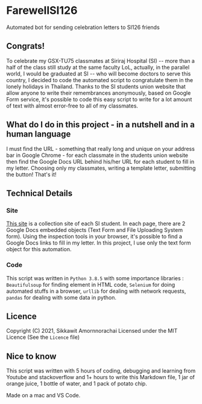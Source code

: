 # FarewellSI126
Automated bot for sending celebration letters to SI126 friends

## Congrats!

To celebrate my GSX-TU75 classmates at Siriraj Hospital (SI) -- more than a half of the class still study at the same faculty LoL, actually, in the parallel world, I would be graduated at SI -- who will become doctors to serve this country, I decided to code the automated script to congratulate them in the lonely holidays in Thailand. Thanks to the SI students union website that allow anyone to write their remembrances anonymously, based on Google Form service, it's possible to code this easy script to write for a lot amount of text with almost error-free to all of my classmates.

## What do I do in this project - in a nutshell and in a human language

I must find the URL - something that really long and unique on your address bar in Google Chrome - for each classmate in the students union website then find the Google Docs URL behind his/her URL for each student to fill in my letter. Choosing only my classmates, writing a template letter, submitting the button! That's it!

## Technical Details
### Site
[This site](https://sites.google.com/view/seniorfarewell2021/home) is a collection site of each SI student. In each page, there are 2 Google Docs embedded objects (Text Form and File Uploading System form). Using the inspection tools in your browser, it's possible to find a Google Docs links to fill in my letter. In this project, I use only the text form object for this automation.

### Code
This script was written in `Python 3.8.5` with some importance libraries : `Beautifulsoup` for finding element in HTML code, `Selenium` for doing automated stuffs in a browser, `urllib` for dealing with network requests, `pandas` for dealing with some data in python.

## Licence
Copyright (C) 2021, Sikkawit Amornnorachai Licensed under the MIT Licence (See the `Licence` file)

## Nice to know
This script was written with 5 hours of coding, debugging and learning from Youtube and stackoverflow and 1+ hours to write this Markdown file, 1 jar of orange juice, 1 bottle of water, and 1 pack of potato chip.

Made on a mac and VS Code.
